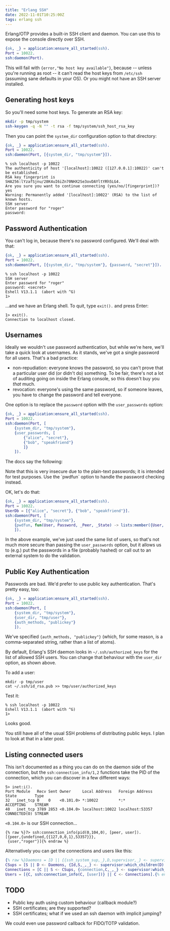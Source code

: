 ```yaml
---
title: "Erlang SSH"
date: 2022-11-01T10:25:00Z
tags: erlang ssh
---
```


Erlang/OTP provides a built-in SSH client and daemon. You can use this to expose the console directly over SSH.

```erlang
{ok, _} = application:ensure_all_started(ssh).
Port = 10022.
ssh:daemon(Port).
```

This will fail with `{error,"No host key available"}`, because -- unless you're running as root -- it can't read the
host keys from `/etc/ssh` (assuming sane defaults in your OS). Or you might not have an SSH server installed.

## Generating host keys

So you'll need some host keys. To generate an RSA key:

```bash
mkdir -p tmp/system
ssh-keygen -q -N "" -t rsa -f tmp/system/ssh_host_rsa_key
```

Then you can point the `system_dir` configuration option to that directory:

```erlang
{ok, _} = application:ensure_all_started(ssh).
Port = 10022.
ssh:daemon(Port, [{system_dir, "tmp/system"}]).
```

```
% ssh localhost -p 10022
The authenticity of host '[localhost]:10022 ([127.0.0.1]:10022)' can't be established.
RSA key fingerprint is SHA256:lYzafSjnu/28K4uI6iZn70NHX2Se3ovDAYltYRh5LG4.
Are you sure you want to continue connecting (yes/no/[fingerprint])? yes
Warning: Permanently added '[localhost]:10022' (RSA) to the list of known hosts.
SSH server
Enter password for "roger"
password:
```

## Password Authentication

You can't log in, because there's no password configured. We'll deal with that:

```erlang
{ok, _} = application:ensure_all_started(ssh).
Port = 10022.
ssh:daemon(Port, [{system_dir, "tmp/system"}, {password, "secret"}]).
```

```
% ssh localhost -p 10022
SSH server
Enter password for "roger"
password: <secret>
Eshell V13.1.1  (abort with ^G)
1>
```

...and we have an Erlang shell. To quit, type `exit().` and press Enter:

```
1> exit().
Connection to localhost closed.
```

## Usernames

Ideally we wouldn't use password authentication, but while we're here, we'll take a quick look at usernames. As it
stands, we've got a single password for all users. That's a bad practice:

- non-repudiation: everyone knows the password, so you can't prove that a particular user did (or didn't do) something.
  To be fair, there's not a lot of auditing going on inside the Erlang console, so this doesn't buy you _that_ much.
- revocation: everyone's using the same password, so if someone leaves, you have to change the password and tell
  everyone.

One option is to replace the `password` option with the `user_passwords` option:

```erlang
{ok, _} = application:ensure_all_started(ssh).
Port = 10022.
ssh:daemon(Port, [
    {system_dir, "tmp/system"},
    {user_passwords, [
        {"alice", "secret"},
        {"bob", "speakfriend"}
        ]}
    ]).
```

The docs say the following:

<div class="callout callout-danger" markdown="span">
Note that this is very insecure due to the plain-text passwords; it is intended for test purposes. Use the `pwdfun`
option to handle the password checking instead.
</div>

OK, let's do that:

```erlang
{ok, _} = application:ensure_all_started(ssh).
Port = 10022.
UserDb = [{"alice", "secret"}, {"bob", "speakfriend"}].
ssh:daemon(Port, [
    {system_dir, "tmp/system"},
    {pwdfun, fun(User, Password, _Peer, _State) -> lists:member({User, Password}, UserDb) end}
    ]).
```

In the above example, we've just used the same list of users, so that's not much more secure than passing the
`user_passwords` option, but it allows us to (e.g.) put the passwords in a file (probably hashed) or call out to an
external system to do the validation.

## Public Key Authentication

Passwords are bad. We'd prefer to use public key authentication. That's pretty easy, too:

```erlang
{ok, _} = application:ensure_all_started(ssh).
Port = 10022.
ssh:daemon(Port, [
    {system_dir, "tmp/system"},
    {user_dir, "tmp/user"},
    {auth_methods, "publickey"}
    ]).
```

We've specified `{auth_methods, "publickey"}` (which, for some reason, is a comma-separated string, rather than a list
of atoms).

By default, Erlang's SSH daemon looks in `~/.ssh/authorized_keys` for the list of allowed SSH users. You can change that
behaviour with the `user_dir` option, as shown above.

To add a user:

```
mkdir -p tmp/user
cat ~/.ssh/id_rsa.pub >> tmp/user/authorized_keys
```

Test it:

```
% ssh localhost -p 10022
Eshell V13.1.1  (abort with ^G)
1>
```

Looks good.

You still have all of the usual SSH problems of distributing public keys. I plan to look at that in a later post.

## Listing connected users

This isn't documented as a thing you can do on the daemon side of the connection, but the `ssh:connection_info/1,2`
functions take the PID of the connection, which you can discover in a few different ways:

```
5> inet:i().
Port Module   Recv Sent Owner     Local Address   Foreign Address State        Type
32   inet_tcp 0    0    <0.101.0> *:10022         *:*             ACCEPTING    STREAM
40   inet_tcp 3789 2853 <0.104.0> localhost:10022 localhost:53357 CONNECTED(O) STREAM
```

`<0.104.0>` is our SSH connection...

```
{% raw %}7> ssh:connection_info(pid(0,104,0), [peer, user]).
[{peer,{undefined,{{127,0,0,1},53357}}},
 {user,"roger"}]{% endraw %}
```

Alternatively you can get the connections and users like this:

```erlang
{% raw %}Daemons = [D || {{ssh_system_sup,_},D,supervisor,_} <- supervisor:which_children(sshd_sup)].
CSups = [S || D <- Daemons, {Id,S,_,_} <- supervisor:which_children(D), is_reference(Id)].
Connections = [C || S <- CSups, {connection,C,_,_} <- supervisor:which_children(S)].
Users = [{C, ssh:connection_info(C, [user])} || C <- Connections].{% endraw %}
```

## TODO

- Public key auth using custom behaviour (callback module?)
- SSH certificates; are they supported?
- SSH certificates; what if we used an ssh daemon with implicit jumping?

We could even use password callback for FIDO/TOTP validation.

